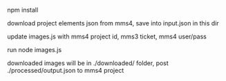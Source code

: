 npm install

download project elements json from mms4, save into input.json in this dir

update images.js with mms4 project id, mms3 ticket, mms4 user/pass

run node images.js

downloaded images will be in ./downloaded/ folder, post ./processed/output.json to mms4 project